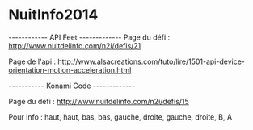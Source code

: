 NuitInfo2014
============

------------ API Feet -------------
Page du défi : http://www.nuitdelinfo.com/n2i/defis/21

Page de l'api : http://www.alsacreations.com/tuto/lire/1501-api-device-orientation-motion-acceleration.html

----------- Konami Code -------------

Page du défi : http://www.nuitdelinfo.com/n2i/defis/15

Pour info : haut, haut, bas, bas, gauche, droite, gauche, droite, B, A